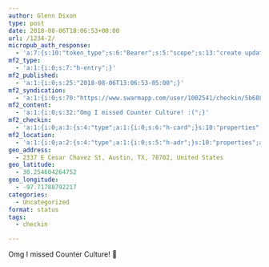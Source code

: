 ```yaml
---
author: Glenn Dixon
type: post
date: 2018-08-06T18:06:53+00:00
url: /1234-2/
micropub_auth_response:
  - 'a:7:{s:10:"token_type";s:6:"Bearer";s:5:"scope";s:13:"create update";s:2:"me";s:28:"https://glenn.thedixons.net/";s:9:"issued_by";s:55:"https://glenn.thedixons.net/wp-json/indieauth/1.0/token";s:9:"client_id";s:27:"https://ownyourswarm.p3k.io";s:9:"issued_at";i:1533182350;s:4:"user";i:1;}'
mf2_type:
  - 'a:1:{i:0;s:7:"h-entry";}'
mf2_published:
  - 'a:1:{i:0;s:25:"2018-08-06T13:06:53-05:00";}'
mf2_syndication:
  - 'a:1:{i:0;s:70:"https://www.swarmapp.com/user/1002541/checkin/5b688e3dcf72a0002cec3324";}'
mf2_content:
  - 'a:1:{i:0;s:32:"Omg I missed Counter Culture! :(";}'
mf2_checkin:
  - 'a:1:{i:0;a:3:{s:4:"type";a:1:{i:0;s:6:"h-card";}s:10:"properties";a:9:{s:4:"name";a:1:{i:0;s:15:"Counter Culture";}s:3:"url";a:1:{i:0;s:49:"https://foursquare.com/v/4f85b938c2ee4f975a6bb1e7";}s:8:"latitude";a:1:{i:0;d:30.254604264752469333643603022210299968719482421875;}s:9:"longitude";a:1:{i:0;d:-97.7178879221704193014375050552189350128173828125;}s:14:"street-address";a:1:{i:0;s:22:"2337 E Cesar Chavez St";}s:8:"locality";a:1:{i:0;s:6:"Austin";}s:6:"region";a:1:{i:0;s:2:"TX";}s:12:"country-name";a:1:{i:0;s:13:"United States";}s:11:"postal-code";a:1:{i:0;s:5:"78702";}}s:5:"value";s:49:"https://foursquare.com/v/4f85b938c2ee4f975a6bb1e7";}}'
mf2_location:
  - 'a:1:{i:0;a:2:{s:4:"type";a:1:{i:0;s:5:"h-adr";}s:10:"properties";a:7:{s:8:"latitude";a:1:{i:0;d:30.254604264752469333643603022210299968719482421875;}s:9:"longitude";a:1:{i:0;d:-97.7178879221704193014375050552189350128173828125;}s:14:"street-address";a:1:{i:0;s:22:"2337 E Cesar Chavez St";}s:8:"locality";a:1:{i:0;s:6:"Austin";}s:6:"region";a:1:{i:0;s:2:"TX";}s:12:"country-name";a:1:{i:0;s:13:"United States";}s:11:"postal-code";a:1:{i:0;s:5:"78702";}}}}'
geo_address:
  - 2337 E Cesar Chavez St, Austin, TX, 78702, United States
geo_latitude:
  - 30.254604264752
geo_longitude:
  - -97.71788792217
categories:
  - Uncategorized
format: status
tags:
  - checkin

---
```

Omg I missed Counter Culture! 🙁